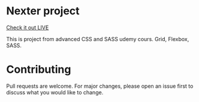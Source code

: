# Nexter project

[Check it out LIVE](https://stankovics.github.io/Nexter/)

This is project from advanced CSS and SASS udemy cours. 
Grid, Flexbox, SASS.

# Contributing

Pull requests are welcome. For major changes, please open an issue first to discuss what you would like to change.